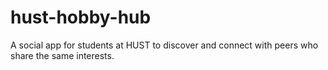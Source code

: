# hust-hobby-hub
A social app for students at HUST to discover and connect with peers who share the same interests.
